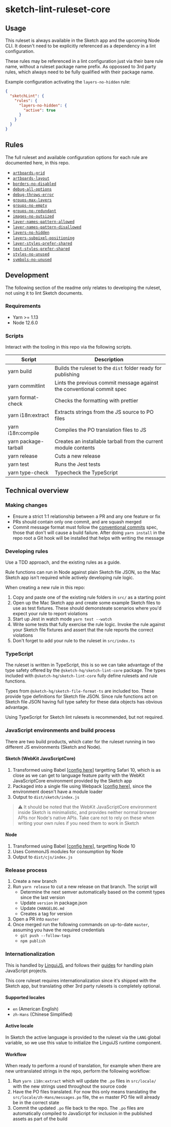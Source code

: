# sketch-lint-ruleset-core

## Usage

This ruleset is always available in the Sketch app and the upcoming Node CLI. It doesn't need to be explicitly referenced as a dependency in a lint configuration.

These rules may be referenced in a lint configuration just via their bare rule name, without a ruleset package name prefix. As oppossed to 3rd party rules, which always need to be fully qualified with their package name.

Example configuration activating the `layers-no-hidden` rule:

```json
{
  "sketchLint": {
    "rules": {
      "layers-no-hidden": {
        "active": true
      }
    }
  }
}
```

## Rules

The full ruleset and available configuration options for each rule are documented here, in this repo.

- [`artboards-grid`](./src/artboards-grid)
- [`artboards-layout`](./src/artboards-layout)
- [`borders-no-disabled`](./src/borders-no-disabled)
- [`debug-all-options`](./src/debug-all-options)
- [`debug-throws-error`](./src/debug-throws-error)
- [`groups-max-layers`](./src/groups-max-layers)
- [`groups-no-empty`](./src/groups-no-empty)
- [`groups-no-redundant`](./src/groups-no-redundant)
- [`images-no-outsized`](./src/images-no-outsized)
- [`layer-names-pattern-allowed`](./src/layer-names-pattern-allowed)
- [`layer-names-pattern-disallowed`](./src/layer-names-pattern-disallowed)
- [`layers-no-hidden`](./src/layers-no-hidden)
- [`layers-subpixel-positioning`](./src/layers-subpixel-positioning)
- [`layer-styles-prefer-shared`](./src/layer-styles-prefer-shared)
- [`text-styles-prefer-shared`](./src/text-styles-prefer-shared)
- [`styles-no-unused`](./src/styles-no-unused)
- [`symbols-no-unused`](./src/symbols-no-unused)

## Development

The following section of the readme only relates to developing the ruleset, not using it to lint Sketch documents.

### Requirements

- Yarn >= 1.13
- Node 12.6.0

### Scripts

Interact with the tooling in this repo via the following scripts.

| Script               | Description                                                            |
| -------------------- | ---------------------------------------------------------------------- |
| yarn build           | Builds the ruleset to the `dist` folder ready for publishing           |
| yarn commitlint      | Lints the previous commit message against the conventional commit spec |
| yarn format-check    | Checks the formatting with prettier                                    |
| yarn i18n:extract    | Extracts strings from the JS source to PO files                        |
| yarn i18n:compile    | Compiles the PO translation files to JS                                |
| yarn package-tarball | Creates an installable tarball from the current module contents        |
| yarn release         | Cuts a new release                                                     |
| yarn test            | Runs the Jest tests                                                    |
| yarn type-check      | Typecheck the TypeScript                                               |

## Technical overview

### Making changes

- Ensure a strict 1:1 relationship between a PR and any one feature or fix
- PRs should contain only one commit, and are squash merged
- Commit message format must follow the [conventional commits](https://www.conventionalcommits.org/en/v1.0.0/) spec, those that don't will cause a build failure. After doing `yarn install` in the repo root a Git hook will be installed that helps with writing the message

### Developing rules

Use a TDD approach, and the existing rules as a guide.

Rule functions can run in Node against plain Sketch file JSON, so the Mac Sketch app isn't required while actively developing rule logic.

When creating a new rule in this repo:

1. Copy and paste one of the existing rule folders in `src/` as a starting point
1. Open up the Mac Sketch app and create some example Sketch files to use as test fixtures. These should demonsteate scenarios where you'd expect your rule to report violations
1. Start up Jest in watch mode `yarn test --watch`
1. Write some tests that fully exercise the rule logic. Invoke the rule against your Sketch file fixtures and assert that the rule reports the correct violations
1. Don't forget to add your rule to the ruleset in `src/index.ts`

### TypeScript

The ruleset is written in TypeScript, this is so we can take advantage of the type safety offered by the `@sketch-hq/sketch-lint-core` package. The types included with `@sketch-hq/sketch-lint-core` fully define rulesets and rule functions.

Types from `@sketch-hq/sketch-file-format-ts` are included too. These provide type definitions for Sketch file JSON. Since rule functions act on Sketch file JSON having full type safety for these data objects has obvious advantage.

Using TypeScript for Sketch lint rulesets is recommended, but not required.

### JavaScript environments and build process

There are two build products, which cater for the ruleset running in two different JS environments (Sketch and Node).

#### Sketch (WebKit JavaScriptCore)

1. Transformed using Babel [[config here](./babel.sketch.config.js)] targetting Safari 10, which is as close as we can get to language feature parity with the WebKit JavaScriptCore environment provided by the Sketch app
2. Packaged into a single file using Webpack [[config here](./webpack.config.js)], since the environment doesn't have a module loader
3. Output to `dist/sketch/index.js`

> ⚠️ It should be noted that the WebKit JavaScriptCore environment inside Sketch is minimalistic, and provides neither normal browser APIs nor Node's native APIs. Take care not to rely on these when writing your own rules if you need them to work in Sketch

#### Node

1. Transformed using Babel [[config here](./babel.config.js)], targetting Node 10
2. Uses CommonJS modules for consumption by Node
3. Output to `dist/cjs/index.js`

### Release process

1. Create a new branch
2. Run `yarn release` to cut a new release on that branch. The script will
   - Determine the next semver automatically based on the commit types since the last version
   - Update `version` in package.json
   - Update `CHANGELOG.md`
   - Creates a tag for version
3. Open a PR into `master`
4. Once merged run the following commands on up-to-date `master`, assuming you have the required credentials
   - `git push --follow-tags`
   - `npm publish`

### Internationalization

This is handled by [LinguiJS](https://lingui.js.org), and follows their [guides](https://lingui.js.org/tutorials/javascript.html) for handling plain JavaScript projects.

This core ruleset requires internationalization since it's shipped with the Sketch app, but translating other 3rd party rulesets is completely optional.

#### Supported locales

- `en` (American English)
- `zh-Hans` (Chinese Simplified)

#### Active locale

In Sketch the active language is provided to the ruleset via the `LANG` global variable, so we use this value to initialize the LinguiJS runtime component.

#### Workflow

When ready to perform a round of translation, for example when there are new untranslated strings in the repo, perform the following workflow:

1. Run `yarn i18n:extract` which will update the `.po` files in `src/locale/` with the new strings used throughout the source code
1. Have the PO files translated. For now this only means translating the `src/locale/zh-Hans/messages.po` file, the `en` master PO file will already be in the correct state
1. Commit the updated `.po` file back to the repo. The `.po` files are automatically compiled to JavaScript for inclusion in the published assets as part of the build
